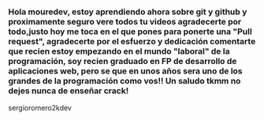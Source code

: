 ### Hola mouredev, estoy aprendiendo ahora sobre git y github y proximamente seguro vere todos tu videos agradecerte por todo,justo hoy me toca en el que pones para ponerte una "Pull request", agradecerte por el esfuerzo y dedicación comentarte que recien estoy empezando en el mundo "laboral" de la programación, soy recien graduado en FP de desarrollo de aplicaciones web, pero se que en unos años sera uno de los grandes de la programación como vos!! Un saludo tkmm no dejes nunca de enseñar crack! 

sergioromero2kdev

